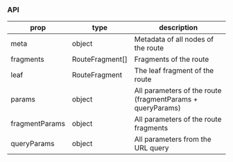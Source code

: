 ### API 
| prop | type | description | 
| ---- | ---- | ----------- | 
| meta | object | Metadata of all nodes of the route |
| fragments | RouteFragment[] | Fragments of the route |
| leaf | RouteFragment | The leaf fragment of the route |
| params | object | All parameters of the route (fragmentParams + queryParams) |
| fragmentParams | object | All parameters of the route fragments |
| queryParams | object | All parameters from the URL query |